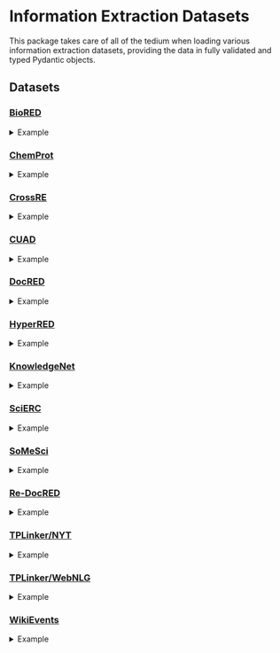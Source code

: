 # Information Extraction Datasets

This package takes care of all of the tedium when loading various information extraction datasets, providing the data in fully validated and typed Pydantic objects.

## Datasets

### [BioRED](./src/ie_datasets/datasets/biored/README.md)

<details>
  <summary>Example</summary>

  ```py
  from ie_datasets import BioRED
  BioRED.load_units("Train")
  BioRED.load_units("Dev")
  BioRED.load_units("Test")
  ```
</details>


### [ChemProt](./src/ie_datasets/datasets/chemprot/README.md)

<details>
  <summary>Example</summary>

  ```py
  from ie_datasets import ChemProt
  ChemProt.load_units("train")
  ChemProt.load_units("validation")
  ChemProt.load_units("test")
  ```
</details>


### [CrossRE](./src/ie_datasets/datasets/crossre/README.md)

<details>
  <summary>Example</summary>

  ```py
  from ie_datasets import CrossRE
  for domain in ("ai", "literature", "music", "news", "politics", "science"):
      CrossRE.load_units("train")
      CrossRE.load_units("dev")
      CrossRE.load_units("test")
  ```
</details>


### [CUAD](./src/ie_datasets/datasets/cuad/README.md)

<details>
  <summary>Example</summary>

  ```py
  from ie_datasets import CUAD
  CUAD.load_units()
  ```
</details>


### [DocRED](./src/ie_datasets/datasets/docred/README.md)

<details>
  <summary>Example</summary>

  ```py
  from ie_datasets import DocRED
  DocRED.load_schema()
  DocRED.load_units("train_annotated")
  DocRED.load_units("train_distant")
  DocRED.load_units("validation")
  DocRED.load_units("test")
  ```

  > **NOTE**: DocRED has been superseded by [Re-DocRED](#re-docred)
</details>


### [HyperRED](./src/ie_datasets/datasets/hyperred/README.md)

<details>
  <summary>Example</summary>

  ```py
  from ie_datasets import HyperRED
  HyperRED.load_units("train")
  HyperRED.load_units("validation")
  HyperRED.load_units("test")
  ```
</details>


### [KnowledgeNet](./src/ie_datasets/datasets/knowledgenet/README.md)

<details>
  <summary>Example</summary>

  ```py
  from ie_datasets import KnowledgeNet
  KnowledgeNet.load_units("train")
  KnowledgeNet.load_units("test-no-facts") # unlabelled
  ```
</details>


### [SciERC](./src/ie_datasets/datasets/scierc/README.md)

<details>
  <summary>Example</summary>

  ```py
  from ie_datasets import SciERC
  SciERC.load_units("train")
  SciERC.load_units("dev")
  SciERC.load_units("test")
  ```
</details>


### [SoMeSci](./src/ie_datasets/datasets/somesci/README.md)

<details>
  <summary>Example</summary>

  ```py
  from ie_datasets import SoMeSci
  SoMeSci.load_schema()
  for group in ("Creation_sentences", "PLoS_methods", "PLoS_sentences", "Pubmed_fulltext"):
      SoMeSci.load_units(group=group, split="train")
      SoMeSci.load_units(group=group, split="devel")
      SoMeSci.load_units(group=group, split="test")
  ```
</details>


### [Re-DocRED](./src/ie_datasets/datasets/re_docred/README.md)

<details>
  <summary>Example</summary>

  ```py
  from ie_datasets import ReDocRED
  ReDocRED.load_schema()
  ReDocRED.load_units("train")
  ReDocRED.load_units("validation")
  ReDocRED.load_units("test")
  ```
</details>


### [TPLinker/NYT](./src/ie_datasets/datasets/tplinker/README.md)

<details>
  <summary>Example</summary>

  ```py
  from ie_datasets import TPLinkerNYT
  TPLinkerNYT.load_schema()
  TPLinkerNYT.load_units("train")
  TPLinkerNYT.load_units("valid")
  TPLinkerNYT.load_units("test")
  ```
</details>


### [TPLinker/WebNLG](./src/ie_datasets/datasets/tplinker/README.md)

<details>
  <summary>Example</summary>

  ```py
  from ie_datasets import TPLinkerWebNLG
  TPLinkerWebNLG.load_schema()
  TPLinkerWebNLG.load_units("train")
  TPLinkerWebNLG.load_units("valid")
  TPLinkerWebNLG.load_units("test")
  ```
</details>


### [WikiEvents](./src/ie_datasets/datasets/wikievents/README.md)

<details>
  <summary>Example</summary>

  ```py
  from ie_datasets import WikiEvents
  WikiEvents.load_ontology()
  WikiEvents.load_units("train")
  WikiEvents.load_units("dev")
  WikiEvents.load_units("test")
  ```
</details>
